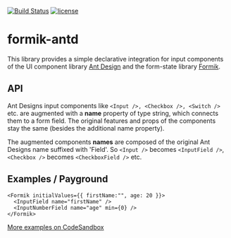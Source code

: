 [![Build Status](https://dev.azure.com/jannikb/glue/_apis/build/status/jannikb%20formik-antd?branchName=master)](https://dev.azure.com/jannikb/glue/_build/latest?definitionId=4?branchName=master)
[![license](https://badgen.now.sh/badge/license/MIT)](./LICENSE)

# formik-antd

This library provides a simple declarative integration for input components of the UI component library [Ant Design](https://ant.design/docs/react/introduce) and the form-state library [Formik](https://github.com/jaredpalmer/formik).

## API

Ant Designs input components like `<Input />, <Checkbox />, <Switch />` etc. are augmented with a **name** property of type string, which connects them to a form field. The original features and props of the components stay the same (besides the additional name property).

The augmented components **names** are composed of the original Ant Designs name suffixed with 'Field'. So `<Input />` becomes `<InputField />`, `<Checkbox />` becomes `<CheckboxField />` etc.

## Examples / Payground
```
<Formik initialValues={{ firstName:"", age: 20 }}>
  <InputField name="firstName" />
  <InputNumberField name="age" min={0} />
</Formik>
```
[More examples on CodeSandbox](https://codesandbox.io/s/ooo94m4q5y)
